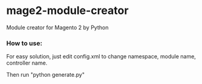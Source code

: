 # mage2-module-creator
Module creator for Magento 2 by Python


### How to use:
<p>For easy solution, just edit config.xml to change namespace, module name, controller name.</p>
<p>Then run "python generate.py"</p>
